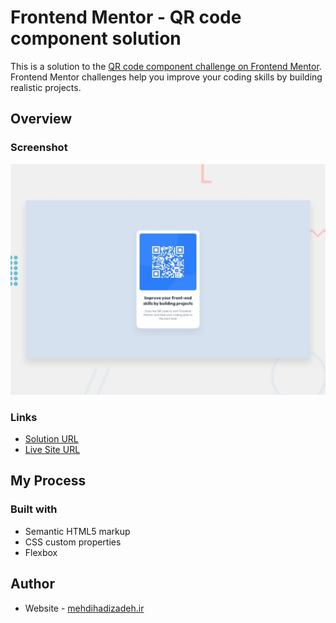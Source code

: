 # Frontend Mentor - QR code component solution

This is a solution to the [QR code component challenge on Frontend Mentor](https://www.frontendmentor.io/challenges/qr-code-component-iux_sIO_H). Frontend Mentor challenges help you improve your coding skills by building realistic projects.

## Overview

### Screenshot

![](assets/design/desktop-preview.jpg)

### Links

- [Solution URL](https://www.frontendmentor.io/solutions/qr-code-component-S19BOG1Dq)
- [Live Site URL](https://mehdihadizadeh.github.io/QR-code-component/)

## My Process

### Built with

- Semantic HTML5 markup
- CSS custom properties
- Flexbox

## Author

- Website - [mehdihadizadeh.ir](https://mehdihadizadeh.ir/)
